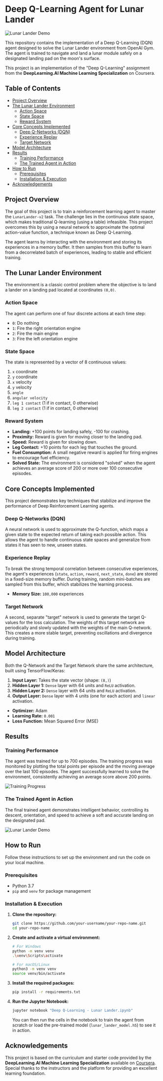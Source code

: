 # Deep Q-Learning Agent for Lunar Lander

![Lunar Lander Demo](./outputs/lunar_lander.gif)

This repository contains the implementation of a Deep Q-Learning (DQN) agent designed to solve the Lunar Lander environment from OpenAI Gym. The agent is trained to navigate and land a lunar module safely on a designated landing pad on the moon's surface.

This project is an implementation of the "Deep Q-Learning" assignment from the **DeepLearning.AI Machine Learning Specialization** on Coursera.

## Table of Contents
- [Project Overview](#project-overview)
- [The Lunar Lander Environment](#the-lunar-lander-environment)
  - [Action Space](#action-space)
  - [State Space](#state-space)
  - [Reward System](#reward-system)
- [Core Concepts Implemented](#core-concepts-implemented)
  - [Deep Q-Networks (DQN)](#deep-q-networks-dqn)
  - [Experience Replay](#experience-replay)
  - [Target Network](#target-network)
- [Model Architecture](#model-architecture)
- [Results](#results)
  - [Training Performance](#training-performance)
  - [The Trained Agent in Action](#the-trained-agent-in-action)
- [How to Run](#how-to-run)
  - [Prerequisites](#prerequisites)
  - [Installation & Execution](#installation--execution)
- [Acknowledgements](#acknowledgements)

## Project Overview

The goal of this project is to train a reinforcement learning agent to master the `LunarLander-v2` task. The challenge lies in the continuous state space, which makes traditional Q-learning (using a table) infeasible. This project overcomes this by using a neural network to approximate the optimal action-value function, a technique known as Deep Q-Learning.

The agent learns by interacting with the environment and storing its experiences in a memory buffer. It then samples from this buffer to learn from a decorrelated batch of experiences, leading to stable and efficient training.

## The Lunar Lander Environment

The environment is a classic control problem where the objective is to land a lander on a landing pad located at coordinates `(0,0)`.

### Action Space
The agent can perform one of four discrete actions at each time step:
- `0`: Do nothing
- `1`: Fire the right orientation engine
- `2`: Fire the main engine
- `3`: Fire the left orientation engine

### State Space
The state is represented by a vector of 8 continuous values:
1.  `x` coordinate
2.  `y` coordinate
3.  `x` velocity
4.  `y` velocity
5.  `angle`
6.  `angular velocity`
7.  `leg 1 contact` (1 if in contact, 0 otherwise)
8.  `leg 2 contact` (1 if in contact, 0 otherwise)

### Reward System
- **Landing:** +100 points for landing safely, -100 for crashing.
- **Proximity:** Reward is given for moving closer to the landing pad.
- **Speed:** Reward is given for slowing down.
- **Leg Contact:** +10 points for each leg that touches the ground.
- **Fuel Consumption:** A small negative reward is applied for firing engines to encourage fuel efficiency.
- **Solved State:** The environment is considered "solved" when the agent achieves an average score of 200 or more over 100 consecutive episodes.

## Core Concepts Implemented

This project demonstrates key techniques that stabilize and improve the performance of Deep Reinforcement Learning agents.

### Deep Q-Networks (DQN)
A neural network is used to approximate the Q-function, which maps a given state to the expected return of taking each possible action. This allows the agent to handle continuous state spaces and generalize from states it has seen to new, unseen states.

### Experience Replay
To break the strong temporal correlation between consecutive experiences, the agent's experiences (`state`, `action`, `reward`, `next_state`, `done`) are stored in a fixed-size memory buffer. During training, random mini-batches are sampled from this buffer, which stabilizes the learning process.
- **Memory Size:** `100,000` experiences

### Target Network
A second, separate "target" network is used to generate the target Q-values for the loss calculation. The weights of this target network are periodically and slowly updated with the weights of the main Q-network. This creates a more stable target, preventing oscillations and divergence during training.

## Model Architecture

Both the Q-Network and the Target Network share the same architecture, built using TensorFlow/Keras:

1.  **Input Layer:** Takes the state vector (shape: `(8,)`)
2.  **Hidden Layer 1:** `Dense` layer with 64 units and `ReLU` activation.
3.  **Hidden Layer 2:** `Dense` layer with 64 units and `ReLU` activation.
4.  **Output Layer:** `Dense` layer with 4 units (one for each action) and `linear` activation.

- **Optimizer:** Adam
- **Learning Rate:** `0.001`
- **Loss Function:** Mean Squared Error (MSE)

## Results

### Training Performance
The agent was trained for up to 700 episodes. The training progress was monitored by plotting the total points per episode and the moving average over the last 100 episodes. The agent successfully learned to solve the environment, consistently achieving an average score above 200 points.

![Training Progress](./outputs/training_results.png)

### The Trained Agent in Action
The final trained agent demonstrates intelligent behavior, controlling its descent, orientation, and speed to achieve a soft and accurate landing on the designated pad.

![Lunar Lander Demo](./outputs/lunar_lander.gif)

## How to Run

Follow these instructions to set up the environment and run the code on your local machine.

### Prerequisites
- Python 3.7
- `pip` and `venv` for package management

### Installation & Execution

1.  **Clone the repository:**
    ```bash
    git clone https://github.com/your-username/your-repo-name.git
    cd your-repo-name
    ```

2.  **Create and activate a virtual environment:**
    ```bash
    # For Windows
    python -m venv venv
    .\venv\Scripts\activate

    # For macOS/Linux
    python3 -m venv venv
    source venv/bin/activate
    ```

3.  **Install the required packages:**
    ```bash
    pip install -r requirements.txt
    ```

4.  **Run the Jupyter Notebook:**
    ```bash
    jupyter notebook "Deep Q-Learning - Lunar Lander.ipynb"
    ```
    You can then run the cells in the notebook to train the agent from scratch or load the pre-trained model (`lunar_lander_model.h5`) to see it in action.

## Acknowledgements
This project is based on the curriculum and starter code provided by the **DeepLearning.AI Machine Learning Specialization** available on [Coursera](https://www.coursera.org/specializations/machine-learning-introduction). Special thanks to the instructors and the platform for providing an excellent learning foundation.